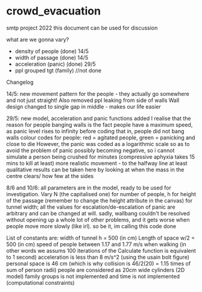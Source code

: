 # crowd_evacuation
smtp project 2022
this document can be used for discussion

what are we gonna vary? 
- density of people (done) 14/5
- width of passage (done) 14/5
- acceleration (panic) (done) 29/5
- ppl grouped tgt (family) //not done

Changelog

14/5: new movement pattern for the people - they actually go somewhere and not just straight! 
Also removed ppl leaking from side of walls
Wall design changed to single gap in middle - makes our life easier

29/5: new model, acceleration and panic functions added
I realise that the reason for people banging walls is the fact people have a maximum speed, as panic level rises to infinity
before coding that in, people did not bang walls
colour codes for people: red = agitated people, green = panicking and close to die
However, the panic was coded as a logarithmic scale so as to avoid the problem of panic possibly becoming negative, so i cannot simulate a person being crushed for minutes (compressive aphyxia takes 15 mins to kill at least)
more realistic movement - to the halfway line at least
qualitative results can be taken here by looking at when the mass in the centre clears/ how few at the sides

8/6 and 10/6: all parameters are in the model, ready to be used for investigation.
Vary N (the capitalised one) for number of people, 
h for height of the passage (remember to change the height attribute in the canvas) for tunnel width;
all the values for escalation/de-escalation of panic are arbitrary and can be changed at will.
sadly, wallbang couldn't be resolved without opening up a whole lot of other problems, and it gets worse when people move more slowly (like irl). 
so be it, im calling this code done

List of constants are:
width of tunnel h = 500 (in cm)
Length of space w/2 = 500 (in cm)
speed of people between 1.17 and 1.77 m/s when walking (in other words we assums 100 iterations of the Calculate function is equivalent to 1 second)
acceleration is less than 8 m/s^2 (using the usain bolt figure)
personal space is 46 cm (which is why collision is 46/2(20) = 1.15 times of sum of person radii)
people are considered as 20cm wide cylinders (2D model)
family groups is not implemented and time is not implemented (computational constraints)
